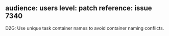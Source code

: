 audience: users
level: patch
reference: issue 7340
---
D2G: Use unique task container names to avoid container naming conflicts.
